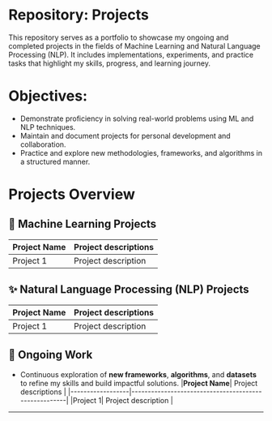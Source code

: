 # Repository: Projects
This repository serves as a portfolio to showcase my ongoing and completed projects in the fields of Machine Learning and Natural Language Processing (NLP). It includes implementations, experiments, and practice tasks that highlight my skills, progress, and learning journey.

# Objectives:
- Demonstrate proficiency in solving real-world problems using ML and NLP techniques.
- Maintain and document projects for personal development and collaboration.
- Practice and explore new methodologies, frameworks, and algorithms in a structured manner.
# Projects Overview

## 📂 Machine Learning Projects

|**Project Name**| Project descriptions |
|------------------|------------------------------------------------------|
|Project 1| Project description |
  

## ✨ Natural Language Processing (NLP) Projects
|**Project Name**| Project descriptions |
|------------------|------------------------------------------------------|
|Project 1| Project description |

## 🚀 Ongoing Work
- Continuous exploration of **new frameworks**, **algorithms**, and **datasets** to refine my skills and build impactful solutions.
|**Project Name**| Project descriptions |
|------------------|------------------------------------------------------|
|Project 1| Project description |


---

